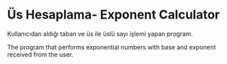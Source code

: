 # Üs Hesaplama- Exponent Calculator

Kullanıcıdan aldığı taban ve üs ile üslü sayı işlemi yapan program.

The program that performs exponential numbers with base and exponent received from the user.

